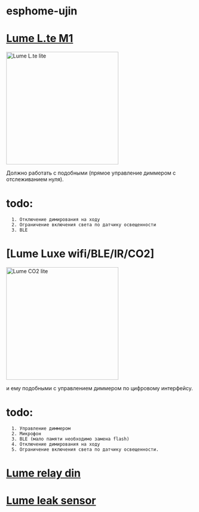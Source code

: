 # esphome-ujin


# [Lume L.te M1](https://github.com/ananyevgv/esphome-ujin/blob/main/lume%20L.te%20M1.yaml)

<img src="https://github.com/ananyevgv/esphome-ujin/blob/main/image%2Flumi%20zigbee.jpg" height="300" alt="Lume L.te lite">

Должно работать с подобными (прямое управление диммером с отслеживанием нуля).

# todo: 
      
      1. Отключение димирования на ходу
      2. Ограничение включения света по датчику освещенности
      3. BLE

# [Lume Luxe wifi/BLE/IR/CO2]

<img src="https://github.com/ananyevgv/esphome-ujin/blob/main/image%2Flumi%20coq.jpg" height="300" alt="Lume CO2 lite">

и ему подобными с управлением диммером по цифровому интерфейсу.

# todo: 

      1. Управление диммером
      2. Микрофон
      3. BLE (мало памяти необходимо замена flash)
      4. Отключение димирования на ходу
      5. Ограничение включения света по датчику освещенности.


# [Lume relay din](https://github.com/ananyevgv/esphome-ujin/blob/main/rele-ujin.yaml)

 
# [Lume leak sensor](https://github.com/ananyevgv/esphome-ujin/blob/main/leak-sensor.yaml)
